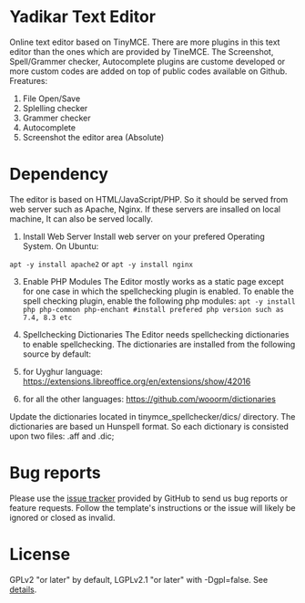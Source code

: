 # Yadikar Text Editor
Online text editor based on TinyMCE. There are more plugins in this text editor than the ones which are provided by TineMCE. The Screenshot, Spell/Grammer checker, Autocomplete plugins are custome developed or more custom codes are added on top of public codes available on Github.
Freatures:
  1. File Open/Save
  2. Splelling checker
  3. Grammer checker
  4. Autocomplete
  5. Screenshot the editor area (Absolute)

# Dependency
The editor is based on HTML/JavaScript/PHP. So it should be served from web server such as Apache, Nginx. If these servers are insalled on local machine, It can also be served locally.

1. Install Web Server
Install web server on your prefered Operating System. On Ubuntu:

`apt -y install apache2` or `apt -y install nginx`

3. Enable PHP Modules
The Editor mostly works as a static page except for one case in which the spellchecking plugin is enabled. To enable the spell checking plugin, enable the following php modules:
`apt -y install php php-common php-enchant #install prefered php version such as 7.4, 8.3 etc`

4. Spellchecking Dictionaries
The Editor needs spellchecking dictionaries to enable spellchecking. The dictionaries are installed from the following source by default:
1. for Uyghur language: https://extensions.libreoffice.org/en/extensions/show/42016
2. for all the other languages: https://github.com/wooorm/dictionaries

Update the dictionaries located in tinymce_spellchecker/dics/ directory. The dictionaries are based un Hunspell format. So each dictionary is consisted upon two files: .aff and .dic;

# Bug reports
Please use the [issue tracker](https://github.com/Yadikar-Cloud/Yadikar-Editor/issues) provided by GitHub to send us bug reports or feature requests. Follow the template's instructions or the issue will likely be ignored or closed as invalid.

# License
GPLv2 "or later" by default, LGPLv2.1 "or later" with -Dgpl=false. See [details](https://github.com/Yadikar-Cloud/Yadikar-Editor?tab=AGPL-3.0-1-ov-file#readme).
